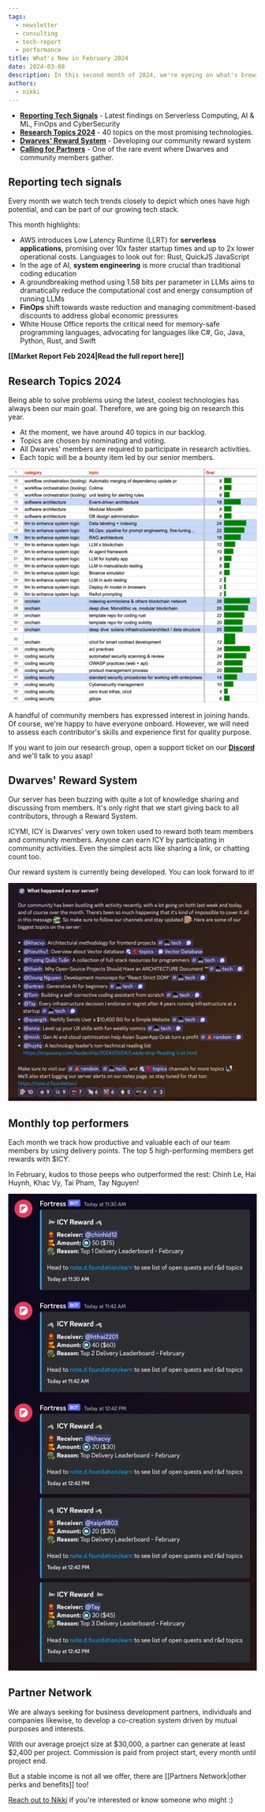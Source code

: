 ```yaml
---
tags:
  - newsletter
  - consulting
  - tech-report
  - performance
title: What's New in February 2024
date: 2024-03-08
description: In this second month of 2024, we're eyeing on what's brewing in the tech market, what's happening in our community and internally, the newest topics we're looking forward to researching and putting on the field, and expanding our partner network.
authors:
  - nikki
---
```


- **[Reporting Tech Signals](#reporting-tech-signals)** - Latest findings on Serverless Computing, AI & ML, FinOps and CyberSecurity
- **[Research Topics 2024](#research-topics-2024)** - 40 topics on the most promising technologies.
- **[Dwarves' Reward System](#dwarves-reward-system)** - Developing our community reward system
- **[Calling for Partners](#partner-network)** - One of the rare event where Dwarves and community members gather.

## Reporting tech signals
Every month we watch tech trends closely to depict which ones have high potential, and can be part of our growing tech stack.

This month highlights:

- AWS introduces Low Latency Runtime (LLRT) for **serverless applications**, promising over 10x faster startup times and up to 2x lower operational costs. Languages to look out for: Rust, QuickJS JavaScript
- In the age of AI, **system engineering** is more crucial than traditional coding education
- A groundbreaking method using 1.58 bits per parameter in LLMs aims to dramatically reduce the computational cost and energy consumption of running LLMs
- **FinOps** shift towards waste reduction and managing commitment-based discounts to address global economic pressures
- White House Office reports the critical need for memory-safe programming languages, advocating for languages like C#, Go, Java, Python, Rust, and Swift

**[[Market Report Feb 2024|Read the full report here]]**

## Research Topics 2024
Being able to solve problems using the latest, coolest technologies has always been our main goal. Therefore, we are going big on research this year.

- At the moment, we have around 40 topics in our backlog.
- Topics are chosen by nominating and voting.
- All Dwarves' members are required to participate in research activities.
- Each topic will be a bounty item led by our senior members.

![](assets/2024-whats-new-february_whats-new-february-2024-20240308101849109.webp)

A handful of community members has expressed interest in joining hands. Of course, we're happy to have everyone onboard. However, we will need to assess each contributor's skills and experience first for quality purpose.

If you want to join our research group, open a support ticket on our [**Discord**](https://discord.gg/dwarvesv) and we'll talk to you asap!

## Dwarves' Reward System
Our server has been buzzing with quite a lot of knowledge sharing and discussing from members. It's only right that we start giving back to all contributors, through a Reward System.

ICYMI, ICY is Dwarves' very own token used to reward both team members and community members. Anyone can earn ICY by participating in community activities. Even the simplest acts like sharing a link, or chatting count too.

Our reward system is currently being developed. You can look forward to it!

![](assets/2024-whats-new-february_whats-new-february-2024-20240308101902325.webp 's=90')

## Monthly top performers
Each month we track how productive and valuable each of our team members by using delivery points. The top 5 high-performing members get rewards with $ICY. 

In February, kudos to those peeps who outperformed the rest: Chinh Le, Hai Huynh, Khac Vy, Tai Pham, Tay Nguyen!

![](assets/2024-whats-new-february_whats-new-february-2024-20240308101913942.webp 's=90')

## Partner Network
We are always seeking for business development partners, individuals and companies likewise, to develop a co-creation system driven by mutual purposes and interests.

With our average proejct size at $30,000, a partner can generate at least $2,400 per project. Commission is paid from project start, every month until project end.

But a stable income is not all we offer, there are [[Partners Network|other perks and benefits]] too!

[Reach out to Nikki](mailto:nikki@d.foundation) if you're interested or know someone who might :)